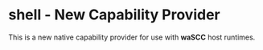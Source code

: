 # shell - New Capability Provider

This is a new native capability provider for use with **waSCC** host runtimes.